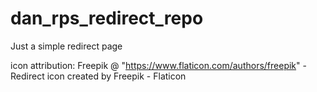 # dan_rps_redirect_repo

Just a simple redirect page

icon attribution: Freepik @ "https://www.flaticon.com/authors/freepik"  - Redirect icon created by Freepik - Flaticon
